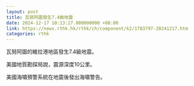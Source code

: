 ```yaml
---
layout: post
title: 瓦努阿圖發生7.4級地震
date: 2024-12-17 10:13:27.000000000 +08:00
link: https://news.rthk.hk/rthk/ch/component/k2/1783797-20241217.htm
categories: rthk
---
```


瓦努阿圖的維拉港地區發生7.4級地震。

美國地質勘探局說，震源深度10公里。

美國海嘯預警系統在地震後發出海嘯警告。
